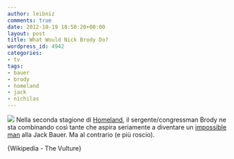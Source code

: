 ```yaml
---
author: leibniz
comments: true
date: 2012-10-19 10:50:20+00:00
layout: post
title: What Would Nick Brody Do?
wordpress_id: 4942
categories:
- tv
tags:
- bauer
- brody
- homeland
- jack
- nichilas
---
```


[![](http://leibniz.me/images/uploads/2012/10/void0.jpeg)](http://www.vulture.com/2012/10/homeland-nick-brody-and-his-future-shenanigans.html)
Nella seconda stagione di [Homeland](http://en.wikipedia.org/wiki/Homeland_(TV_series)), il sergente/congressman Brody ne sta combinando così tante che aspira seriamente a diventare un [impossible man](http://www.vulture.com/2012/10/homeland-nick-brody-and-his-future-shenanigans.html) alla Jack Bauer. Ma al contrario (e più roscio).

{Wikipedia - The Vulture}
